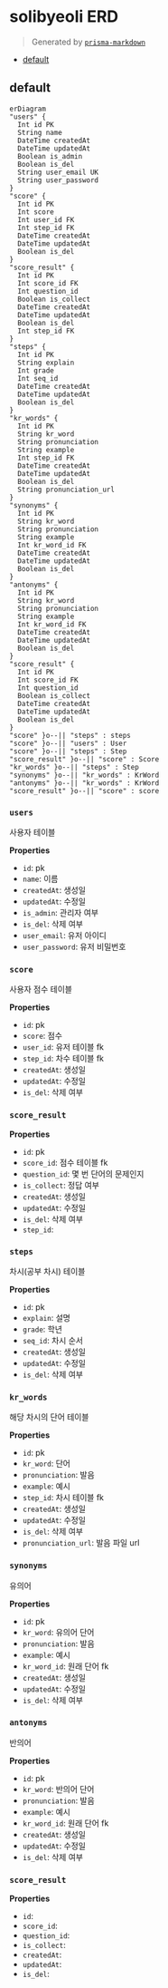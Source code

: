 # solibyeoli ERD
> Generated by [`prisma-markdown`](https://github.com/samchon/prisma-markdown)

- [default](#default)

## default
```mermaid
erDiagram
"users" {
  Int id PK
  String name
  DateTime createdAt
  DateTime updatedAt
  Boolean is_admin
  Boolean is_del
  String user_email UK
  String user_password
}
"score" {
  Int id PK
  Int score
  Int user_id FK
  Int step_id FK
  DateTime createdAt
  DateTime updatedAt
  Boolean is_del
}
"score_result" {
  Int id PK
  Int score_id FK
  Int question_id
  Boolean is_collect
  DateTime createdAt
  DateTime updatedAt
  Boolean is_del
  Int step_id FK
}
"steps" {
  Int id PK
  String explain
  Int grade
  Int seq_id
  DateTime createdAt
  DateTime updatedAt
  Boolean is_del
}
"kr_words" {
  Int id PK
  String kr_word
  String pronunciation
  String example
  Int step_id FK
  DateTime createdAt
  DateTime updatedAt
  Boolean is_del
  String pronunciation_url
}
"synonyms" {
  Int id PK
  String kr_word
  String pronunciation
  String example
  Int kr_word_id FK
  DateTime createdAt
  DateTime updatedAt
  Boolean is_del
}
"antonyms" {
  Int id PK
  String kr_word
  String pronunciation
  String example
  Int kr_word_id FK
  DateTime createdAt
  DateTime updatedAt
  Boolean is_del
}
"score_result" {
  Int id PK
  Int score_id FK
  Int question_id
  Boolean is_collect
  DateTime createdAt
  DateTime updatedAt
  Boolean is_del
}
"score" }o--|| "steps" : steps
"score" }o--|| "users" : User
"score" }o--|| "steps" : Step
"score_result" }o--|| "score" : Score
"kr_words" }o--|| "steps" : Step
"synonyms" }o--|| "kr_words" : KrWord
"antonyms" }o--|| "kr_words" : KrWord
"score_result" }o--|| "score" : score
```

### `users`
사용자 테이블

**Properties**
  - `id`: pk
  - `name`: 이름
  - `createdAt`: 생성일
  - `updatedAt`: 수정일
  - `is_admin`: 관리자 여부
  - `is_del`: 삭제 여부
  - `user_email`: 유저 아이디
  - `user_password`: 유저 비밀번호

### `score`
사용자 점수 테이블

**Properties**
  - `id`: pk
  - `score`: 점수
  - `user_id`: 유저 테이블 fk
  - `step_id`: 차수 테이블 fk
  - `createdAt`: 생성일
  - `updatedAt`: 수정일
  - `is_del`: 삭제 여부

### `score_result`

**Properties**
  - `id`: pk
  - `score_id`: 점수 테이블 fk
  - `question_id`: 몇 번 단어의 문제인지
  - `is_collect`: 정답 여부
  - `createdAt`: 생성일
  - `updatedAt`: 수정일
  - `is_del`: 삭제 여부
  - `step_id`: 

### `steps`
차시(공부 차시) 테이블

**Properties**
  - `id`: pk
  - `explain`: 설명
  - `grade`: 학년
  - `seq_id`: 차시 순서
  - `createdAt`: 생성일
  - `updatedAt`: 수정일
  - `is_del`: 삭제 여부

### `kr_words`
해당 차시의 단어 테이블

**Properties**
  - `id`: pk
  - `kr_word`: 단어
  - `pronunciation`: 발음
  - `example`: 예시
  - `step_id`: 차시 테이블 fk
  - `createdAt`: 생성일
  - `updatedAt`: 수정일
  - `is_del`: 삭제 여부
  - `pronunciation_url`: 발음 파일 url

### `synonyms`
유의어

**Properties**
  - `id`: pk
  - `kr_word`: 유의어 단어
  - `pronunciation`: 발음
  - `example`: 예시
  - `kr_word_id`: 원래 단어 fk
  - `createdAt`: 생성일
  - `updatedAt`: 수정일
  - `is_del`: 삭제 여부

### `antonyms`
반의어

**Properties**
  - `id`: pk
  - `kr_word`: 반의어 단어
  - `pronunciation`: 발음
  - `example`: 예시
  - `kr_word_id`: 원래 단어 fk
  - `createdAt`: 생성일
  - `updatedAt`: 수정일
  - `is_del`: 삭제 여부

### `score_result`

**Properties**
  - `id`: 
  - `score_id`: 
  - `question_id`: 
  - `is_collect`: 
  - `createdAt`: 
  - `updatedAt`: 
  - `is_del`: 